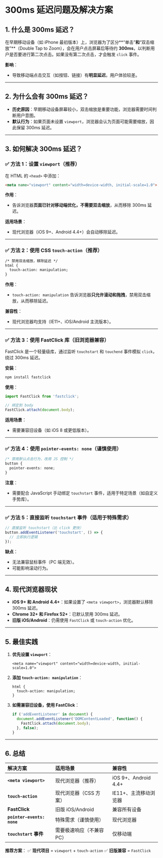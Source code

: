 # **300ms 延迟问题及解决方案**

## **1. 什么是 300ms 延迟？**

在早期移动设备（如 iPhone 最初版本）上，浏览器为了区分**“单击”**和**“双击缩放”**（Double Tap to Zoom），会在用户点击屏幕后等待约 **300ms**，以判断用户是否要进行第二次点击。如果没有第二次点击，才会触发 `click` 事件。

**影响**：

- 导致移动端点击交互（如按钮、链接）有**明显延迟**，用户体验较差。

------

## **2. 为什么会有 300ms 延迟？**

- **历史原因**：早期移动设备屏幕较小，双击缩放是重要功能，浏览器需要时间判断用户意图。
- **默认行为**：如果页面未设置 `viewport`，浏览器会认为页面可能需要缩放，因此保留 300ms 延迟。

------

## **3. 如何解决 300ms 延迟？**

### **✅ 方法 1：设置 `viewport`（推荐）**

在 HTML 的 `<head>` 中添加：

```html
<meta name="viewport" content="width=device-width, initial-scale=1.0">
```

**作用**：

- 告诉浏览器**页面已针对移动端优化，不需要双击缩放**，从而移除 300ms 延迟。

**适用场景**：

- 现代浏览器（iOS 9+、Android 4.4+）会自动移除延迟。

------

### **✅ 方法 2：使用 CSS `touch-action`（推荐）**



```html
/* 禁用双击缩放，移除延迟 */
html {
  touch-action: manipulation;
}
```

**作用**：

- `touch-action: manipulation` 告诉浏览器**只允许滚动和拖拽**，禁用双击缩放，从而移除延迟。

**兼容性**：

- 现代浏览器均支持（IE11+、iOS/Android 主流版本）。

------

### **✅ 方法 3：使用 FastClick 库（旧浏览器兼容）**

FastClick 是一个轻量级库，通过监听 `touchstart` 和 `touchend` 事件模拟 `click`，绕过 300ms 延迟。

**安装**：

```ts
npm install fastclick
```

**使用**：



```ts
import FastClick from 'fastclick';

// 绑定到 body
FastClick.attach(document.body);
```

**适用场景**：

- 需要兼容旧设备（如 iOS 8 或更低版本）。

------

### **✅ 方法 4：使用 `pointer-events: none`（谨慎使用）**



```ts
/* 禁用默认点击行为，改用 JS 控制 */
button {
  pointer-events: none;
}
```

**注意**：

- 需要配合 JavaScript 手动绑定 `touchstart` 事件，适用于特定场景（如自定义手势库）。

------

### **✅ 方法 5：直接监听 `touchstart` 事件（适用于特殊需求）**



```ts
// 直接监听 touchstart（比 click 更快）
button.addEventListener('touchstart', () => {
  // 立即执行逻辑
});
```

**缺点**：

- 无法兼容鼠标事件（PC 端无效）。
- 可能影响滚动行为。

------

## **4. 现代浏览器现状**

- **iOS 9+ 和 Android 4.4+**：如果设置了 `<meta viewport>`，浏览器默认移除 300ms 延迟。
- **Chrome 32+ 和 Firefox 52+**：已默认禁用 300ms 延迟。
- **旧版 iOS/Android**：仍需使用 `FastClick` 或 `touch-action` 优化。

------

## **5. 最佳实践**

1. **优先设置 `viewport`**：

    

    ```
    <meta name="viewport" content="width=device-width, initial-scale=1.0">
    ```

    

2. **添加 `touch-action: manipulation`**：

    

    ```
    html {
      touch-action: manipulation;
    }
    ```
    
3. **如需兼容旧设备，使用 FastClick**：

    ```ts
    if ('addEventListener' in document) {
      document.addEventListener('DOMContentLoaded', function() {
        FastClick.attach(document.body);
      }, false);
    }
    ```

------

## **6. 总结**

| **解决方案**               | **适用场景**              | **兼容性**            |
| :------------------------- | :------------------------ | :-------------------- |
| **`<meta viewport>`**      | 现代浏览器（推荐）        | iOS 9+、Android 4.4+  |
| **`touch-action`**         | 现代浏览器（CSS 方案）    | IE11+、主流移动浏览器 |
| **FastClick**              | 旧版 iOS/Android          | 兼容所有设备          |
| **`pointer-events: none`** | 特殊需求（谨慎使用）      | 现代浏览器            |
| **`touchstart` 事件**      | 需要极速响应（不兼容 PC） | 仅移动端              |

**推荐方案**：
✅ **现代项目** = `viewport` + `touch-action`
✅ **旧版兼容** = `FastClick`